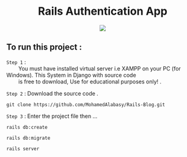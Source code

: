 <h1 align="center"> Rails Authentication App </h1>

<p align="center">
<img src="https://user-images.githubusercontent.com/93389016/171141722-2858b7ab-086b-4c93-ba02-589ea5d73697.png">  
</p>

## To run this project :   

`Step 1` :  
&nbsp; &nbsp; &nbsp; &nbsp; You must have installed virtual server i.e XAMPP on your PC (for Windows). This System in Django with source code   
&nbsp; &nbsp; &nbsp; &nbsp; is free to download, Use for educational purposes only! .  

`Step 2` :  Download the source code .
```
git clone https://github.com/MohamedAlabasy/Rails-Blog.git
```

`Step 3` :  Enter the project file then ...
```
rails db:create
```
```
rails db:migrate
```
```
rails server
```
